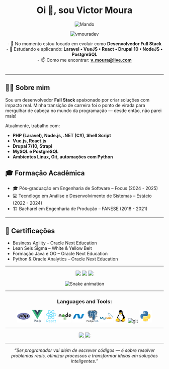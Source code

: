<h1 align="center">Oi 👋, sou Victor Moura</h1>

<p align="center">
  <img width="300" src="https://www.icegif.com/wp-content/uploads/icegif-1301.gif" alt="Mando" />
</p>

<p align="center">
  <img src="https://komarev.com/ghpvc/?username=vmouradev&label=Profile%20views&color=0e75b6&style=flat" alt="vmouradev" />
</p>

<div align="center">
  - 🔭 No momento estou focado em evoluir como <b>Desenvolvedor Full Stack</b><br>
  - 🌱 Estudando e aplicando: <b>Laravel • VueJS • React • Drupal 10 • NodeJS • PostgreSQL</b><br>
  - 📫 Como me encontrar: <b><a href="mailto:v_moura@live.com">v_moura@live.com</a></b><br>
</div><br>

---

## 👨‍💻 Sobre mim

Sou um desenvolvedor **Full Stack** apaixonado por criar soluções com impacto real. Minha transição de carreira foi o ponto de virada para mergulhar de cabeça no mundo da programação — desde então, não parei mais!

Atualmente, trabalho com:
- **PHP (Laravel), Node.js, .NET (C#), Shell Script**
- **Vue.js, React.js**
- **Drupal 7/10, Strapi**
- **MySQL e PostgreSQL**
- **Ambientes Linux, Git, automações com Python**

## 🎓 Formação Acadêmica

- 🎓 Pós-graduação em Engenharia de Software – Focus (2024 - 2025)  
- 💻 Tecnólogo em Análise e Desenvolvimento de Sistemas – Estácio (2022 - 2024)  
- 🏗️ Bacharel em Engenharia de Produção – FANESE (2018 - 2021)

---

## 🏅 Certificações

- Business Agility – Oracle Next Education  
- Lean Seis Sigma – White & Yellow Belt  
- Formação Java e OO – Oracle Next Education  
- Python & Oracle Analytics – Oracle Next Education  

---

<div align="center">
<a href="https://t.me/v_moura7" target="_blank"><img src="https://img.shields.io/badge/Telegram-2CA5E0?style=for-the-badge&logo=telegram&logoColor=white"></a>
<a href="https://wa.me/+5579988583973" target="_blank"><img src="https://img.shields.io/badge/WhatsApp-25D366?style=for-the-badge&logo=whatsapp&logoColor=white"></a>
<a href="https://www.linkedin.com/in/vmouradev/" target="_blank"><img src="https://img.shields.io/badge/-LinkedIn-%230077B5?style=for-the-badge&logo=linkedin&logoColor=white"></a> 

![Snake animation](https://github.com/danielbped/danielbped/blob/output/github-contribution-grid-snake.svg)
</div>

---

<h3 align="center">Languages and Tools:</h3>

<p align="center">
  <a href="https://www.php.net" target="_blank"><img src="https://raw.githubusercontent.com/devicons/devicon/master/icons/php/php-original.svg" alt="php" width="40" height="40"/></a>
  <a href="https://vuejs.org/" target="_blank"><img src="https://raw.githubusercontent.com/devicons/devicon/master/icons/vuejs/vuejs-original-wordmark.svg" alt="vuejs" width="40" height="40"/></a>
  <a href="https://reactjs.org/" target="_blank"><img src="https://raw.githubusercontent.com/devicons/devicon/master/icons/react/react-original-wordmark.svg" alt="react" width="40" height="40"/></a>
  <a href="https://nodejs.org" target="_blank"><img src="https://raw.githubusercontent.com/devicons/devicon/master/icons/nodejs/nodejs-original-wordmark.svg" alt="nodejs" width="40" height="40"/></a>
  <a href="https://dotnet.microsoft.com/" target="_blank"><img src="https://raw.githubusercontent.com/devicons/devicon/master/icons/dot-net/dot-net-original.svg" alt="dotnet" width="40" height="40"/></a>
  <a href="https://www.postgresql.org/" target="_blank"><img src="https://raw.githubusercontent.com/devicons/devicon/master/icons/postgresql/postgresql-original-wordmark.svg" alt="postgresql" width="40" height="40"/></a>
  <a href="https://www.mysql.com/" target="_blank"><img src="https://raw.githubusercontent.com/devicons/devicon/master/icons/mysql/mysql-original-wordmark.svg" alt="mysql" width="40" height="40"/></a>
  <a href="https://www.linux.org/" target="_blank"><img src="https://raw.githubusercontent.com/devicons/devicon/master/icons/linux/linux-original.svg" alt="linux" width="40" height="40"/></a>
  <a href="https://git-scm.com/" target="_blank"><img src="https://www.vectorlogo.zone/logos/git-scm/git-scm-icon.svg" alt="git" width="40" height="40"/></a>
  <a href="https://www.python.org/" target="_blank"><img src="https://raw.githubusercontent.com/devicons/devicon/master/icons/python/python-original.svg" alt="python" width="40" height="40"/></a>
</p>

---

<div align="center">
  <a href="https://github.com/vmouradev">
    <img height="150em" src="https://github-readme-stats.vercel.app/api?username=vmouradev&count_private=true&include_all_commits=true&show_icons=true&theme=dracula&hide_border=false&show_owner=true"/>
    <img height="150em" src="https://github-readme-stats.vercel.app/api/top-langs/?username=vmouradev&theme=dracula&hide_border=false&&layout=compact"/>
  </a>
</div>

---

<p align="center"><i>“Ser programador vai além de escrever códigos — é sobre resolver problemas reais, otimizar processos e transformar ideias em soluções inteligentes.”</i></p>
